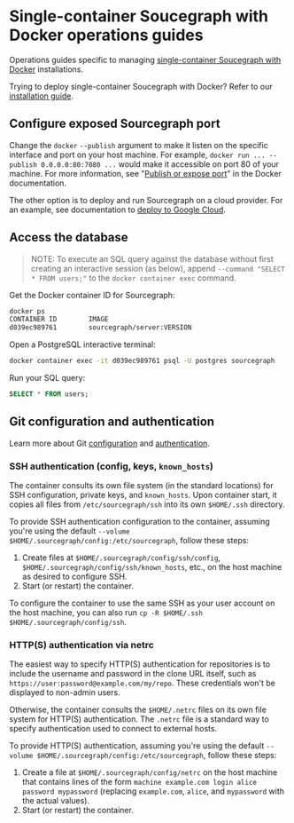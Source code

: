 # Single-container Soucegraph with Docker operations guides

Operations guides specific to managing [single-container Soucegraph with Docker](./index.md) installations.

Trying to deploy single-container Soucegraph with Docker? Refer to our [installation guide](./index.md#installation).

## Configure exposed Sourcegraph port

Change the `docker` `--publish` argument to make it listen on the specific interface and port on your host machine. For example, `docker run ... --publish 0.0.0.0:80:7080 ...` would make it accessible on port 80 of your machine. For more information, see "[Publish or expose port](https://docs.docker.com/engine/reference/commandline/run/#publish-or-expose-port--p---expose)" in the Docker documentation.

The other option is to deploy and run Sourcegraph on a cloud provider. For an example, see documentation to [deploy to Google Cloud](./google_cloud.md).

## Access the database

> NOTE: To execute an SQL query against the database without first creating an interactive session (as below), append `--command "SELECT * FROM users;"` to the `docker container exec` command.

Get the Docker container ID for Sourcegraph:

```bash
docker ps
CONTAINER ID        IMAGE
d039ec989761        sourcegraph/server:VERSION
```

Open a PostgreSQL interactive terminal:

```bash
docker container exec -it d039ec989761 psql -U postgres sourcegraph
```

Run your SQL query:

```sql
SELECT * FROM users;
```

## Git configuration and authentication

Learn more about Git [configuration](../../repo/git_config.md) and [authentication](../../repo/auth.md).

### SSH authentication (config, keys, `known_hosts`)

The container consults its own file system (in the standard locations) for SSH configuration, private keys, and `known_hosts`. Upon container start, it copies all files from `/etc/sourcegraph/ssh` into its own `$HOME/.ssh` directory.

To provide SSH authentication configuration to the container, assuming you're using the default `--volume $HOME/.sourcegraph/config:/etc/sourcegraph`, follow these steps:

1. Create files at `$HOME/.sourcegraph/config/ssh/config`, `$HOME/.sourcegraph/config/ssh/known_hosts`, etc., on the host machine as desired to configure SSH.
1. Start (or restart) the container.

To configure the container to use the same SSH as your user account on the host machine, you can also run `cp -R $HOME/.ssh $HOME/.sourcegraph/config/ssh`.

### HTTP(S) authentication via netrc

The easiest way to specify HTTP(S) authentication for repositories is to include the username and password in the clone URL itself, such as `https://user:password@example.com/my/repo`. These credentials won't be displayed to non-admin users.

Otherwise, the container consults the `$HOME/.netrc` files on its own file system for HTTP(S) authentication. The `.netrc` file is a standard way to specify authentication used to connect to external hosts.

To provide HTTP(S) authentication, assuming you're using the default `--volume $HOME/.sourcegraph/config:/etc/sourcegraph`, follow these steps:

1. Create a file at `$HOME/.sourcegraph/config/netrc` on the host machine that contains lines of the form `machine example.com login alice password mypassword` (replacing `example.com`, `alice`, and `mypassword` with the actual values).
1. Start (or restart) the container.
